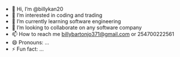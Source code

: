 - 👋 Hi, I’m @billykan20
- 👀 I’m interested in coding and trading
- 🌱 I’m currently learning software engineering
- 💞️ I’m looking to collaborate on any software company
- 📫 How to reach me  billybartonjo371@gmail.com or 254700222561
- 😄 Pronouns: ...
- ⚡ Fun fact: ...

<!---
billykan20/billykan20 is a ✨ special ✨ repository because its `README.md` (this file) appears on your GitHub profile.
You can click the Preview link to take a look at your changes.
--->
